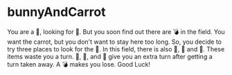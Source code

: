 # bunnyAndCarrot

You are a 🐇, looking for 🥕. But you soon find out there are 💣 in the field. You want the carrot, but you don't want to stay here too long. So, you decide to try three places to look for the 🥕. In this field, there is also 🐛, 🌷 and 🌹. These items waste you a turn. 🥗, 🥔, and 🍅 give you an extra turn after getting a turn taken away. A 💣 makes you lose. Good Luck!
